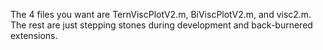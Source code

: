 The 4 files you want are TernViscPlotV2.m, BiViscPlotV2.m, and visc2.m. The rest are just stepping stones during development and back-burnered extensions.
